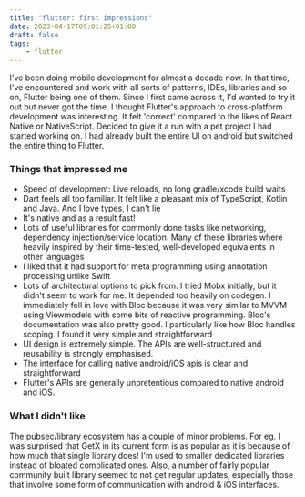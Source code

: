 ```yaml
---
title: "flutter: first impressions"
date: 2023-04-17T09:01:25+01:00
draft: false
tags:
    - flutter
---
```



I've been doing mobile development for almost a decade now. In that time, I've encountered and work with all sorts of patterns, IDEs, libraries and so on, Flutter being one of them. Since I first came across it, I'd wanted to try it out but never got the time. I thought Flutter's approach to cross-platform development was interesting. It felt 'correct' compared to the likes of React Native or NativeScript.
Decided to give it a run with a pet project I had started working on. I had already built the entire UI on android but switched the entire thing to Flutter. 

### Things that impressed me
- Speed of development: Live reloads, no long gradle/xcode build waits
- Dart feels all too familiar. It felt like a pleasant mix of TypeScript, Kotlin and Java. And I love types, I can't lie
- It's native and as a result fast! 
- Lots of useful libraries for commonly done tasks like networking, dependency injection/service location. Many of these libraries where heavily inspired by their time-tested, well-developed equivalents in other languages
- I liked that it had support for meta programming using annotation processing unlike Swift
- Lots of architectural options to pick from. I tried Mobx initially, but it didn't seem to work for me. It depended too heavily on codegen. I immediately fell in love with Bloc because it was very similar to MVVM using Viewmodels with some bits of reactive programming. Bloc's documentation was also pretty good. I particularly like how Bloc handles scoping. I found it very simple and straightforward
- UI design is extremely simple. The APIs are well-structured and reusability is strongly emphasised.
- The interface for calling native android/iOS apis is clear and straightforward
- Flutter's APIs are generally unpretentious compared to native android and iOS.

### What I didn't like
The pubsec/library ecosystem has a couple of minor problems. For eg. I was surprised that GetX in its current form is as popular as it is because of how much that single library does! I'm used to smaller dedicated libraries instead of bloated complicated ones. Also, a number of fairly popular community built library seemed to not get regular updates, especially those that involve some form of communication with android & iOS interfaces.
